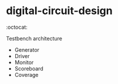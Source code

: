 # digital-circuit-design 
:octocat:

Testbench architecture 
* Generator
* Driver
* Monitor
* Scoreboard 
* Coverage
